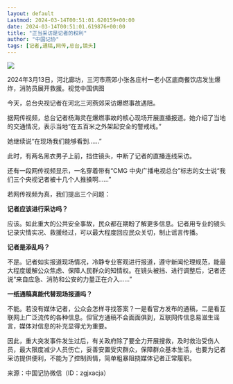 ```yaml
---
layout: default
Lastmod: 2024-03-14T00:51:01.620159+00:00
date: 2024-03-14T00:51:01.619876+00:00
title: "正当采访是记者的权利"
author: "中国记协"
tags: [记者,通稿,网传,总台,镜头]
---
```


![](https://images.weserv.nl/?url=https%3A//mmbiz.qpic.cn/sz_mmbiz_jpg/qNPg7BB4Jg92kDLmTk0oAFJ9pNibhDibn3Qn0y1viaXR4xOibu4YgqXCyuK8OiabZ837eQw1SzskJDxU8KhM4vWmSug/640%3Fwx_fmt%3Djpeg%26from%3Dappmsg)

2024年3月13日，河北廊坊，三河市燕郊小张各庄村一老小区底商餐饮店发生爆炸，消防员展开救援。视觉中国供图

今天，总台央视记者在河北三河燕郊采访爆燃事故遇阻。

据网传视频，总台记者杨海灵在爆燃事故的核心现场开展直播报道。她介绍了当地的交通情况，表示当地“在五百米之外架起安全的警戒线。”

她继续说“在现场我们能够看到……”

此时，有两名黑衣男子上前，挡住镜头，中断了记者的直播连线采访。

还有一段网传视频显示，一名穿着带有“CMG 中央广播电视总台”标志的女士说“我们三个央视记者被十几个人推搡啊……”

若网传视频为真，我们提出三个问题：

**记者应该进行采访吗？**

应该。如此重大的公共安全事故，民众都在期盼了解更多信息。记者用专业的镜头记录灾情实况、救援经过，可以最大程度回应民众关切，制止谣言传播。

**记者是添乱吗？**

不是。记者如实报道现场情况，冷静专业客观进行报道，遵守新闻伦理规范，能最大程度缓解公众焦虑、保障人民群众的知情权。在镜头被挡、进行调整后，记者还说“来自应急、消防和公安的力量正在介入……”

**一纸通稿真能代替现场报道吗？**

不能。若没有媒体记者，公众会怎样寻找答案？一是看官方发布的通稿，二是看互联网上广泛流传的各种信息。但官方通稿不会面面俱到，互联网传信息易滋生谣言，媒体对信息的补充显得尤为重要。

因此，重大突发事件发生过后，有关政府除了要全力开展搜救，及时救治受伤人员，最大限度减少人员伤亡，妥善安置受灾群众，保障群众基本生活，也要为记者采访提供便利，不能为了控制舆情，简单粗暴阻挠媒体记者正常履职。  

来源：中国记协微信（ID：zgjxacja）

